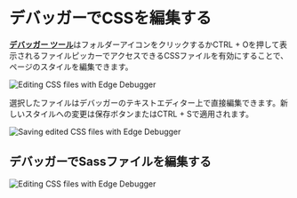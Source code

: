 <!-- # Editing CSS in the Debugger -->
# デバッガーでCSSを編集する

<!-- The [**Debugger tool**](../) enables you to edit your page styles by enabling CSS files to be accessed in the file picker by clicking the folder icon or pressing CTRL + O. -->

[**デバッガー ツール**](../)はフォルダーアイコンをクリックするかCTRL + Oを押して表示されるファイルピッカーでアクセスできるCSSファイルを有効にすることで、ページのスタイルを編集できます。

![Editing CSS files with Edge Debugger](../../media/Edge_Debugger_css.png)

<!-- Selecting a file allows you to edit directly on the Debugger's text editor. New style changes can be applied via the save button or CTRL + S. -->

選択したファイルはデバッガーのテキストエディター上で直接編集できます。新しいスタイルへの変更は保存ボタンまたはCTRL + Sで適用されます。

 ![Saving edited CSS files with Edge Debugger](../../media/Edge_Debugger_css_save.png)

<!-- ## Editing a Sass file with the Debugger -->
## デバッガーでSassファイルを編集する
![Editing CSS files with Edge Debugger](../../media/Edge_Debugger_css_editing.gif)


